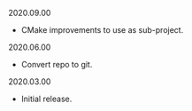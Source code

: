 2020.09.00
  - CMake improvements to use as sub-project.

2020.06.00
  - Convert repo to git.

2020.03.00
  - Initial release.
